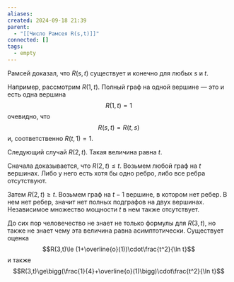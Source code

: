 ```yaml
---
aliases: 
created: 2024-09-18 21:39
parent:
  - "[[Число Рамсея R(s,t)]]"
connected: []
tags:
  - empty
---
```


Рамсей доказал, что $R(s,t)$ существует и конечно для любых $s$ и $t$.

Например, рассмотрим $R(1,t)$. Полный граф на одной вершине — это и есть одна вершина
$$R(1,t)=1$$
очевидно, что 
$$R(s,t)=R(t,s)$$
и, соответственно $R(t,1 )=1$.


Следующий случай $R(2, t)$. Такая величина равна $t$. 

Сначала доказывается, что $R(2,t)\le t$.
Возьмем любой граф на $t$ вершинах. Либо у него есть хотя бы одно ребро, либо все ребра отсутствуют.

Затем $R(2,t)\ge t$.
Возьмем граф на $t-1$ вершине, в котором нет ребер. В нем нет ребер, значит нет полных подграфов на двух вершинах. Независимое множество мощности $t$ в нем также отсутствует.


До сих пор человечество не знает не только формулы для $R(3,t)$, но также не знает чему эта величина равна асимптотически. Существует оценка
$$R(3,t)\le (1+\overline{o}(1))\cdot\frac{t^2}{\ln t}$$
и также
$$R(3,t)\ge\bigg(\frac{1}{4}+\overline{o}(1)\bigg)\cdot\frac{t^2}{\ln t}$$
